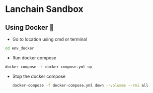 # Lanchain Sandbox

## Using Docker 🐳

- Go to location using cmd or terminal

```sh
cd env_docker
```

- Run docker compose

```sh
docker compose -f docker-compose.yml up
```

- Stop the docker compose

  ```sh
  docker-compose -f docker-compose.yml down --volumes --rmi all 
  ```
